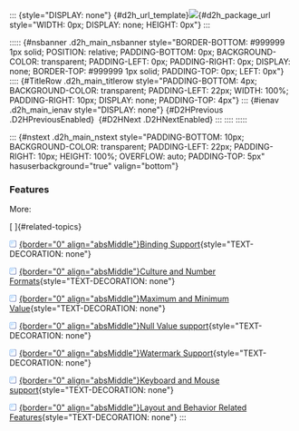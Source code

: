 ::: {style="DISPLAY: none"}
[](ms-xhelp:///?Id=d2h_url_template){#d2h_url_template}![](!package_url!){#d2h_package_url style="WIDTH: 0px; DISPLAY: none; HEIGHT: 0px"}
:::

::::: {#nsbanner .d2h_main_nsbanner style="BORDER-BOTTOM: #999999 1px solid; POSITION: relative; PADDING-BOTTOM: 0px; BACKGROUND-COLOR: transparent; PADDING-LEFT: 0px; PADDING-RIGHT: 0px; DISPLAY: none; BORDER-TOP: #999999 1px solid; PADDING-TOP: 0px; LEFT: 0px"}
:::: {#TitleRow .d2h_main_titlerow style="PADDING-BOTTOM: 4px; BACKGROUND-COLOR: transparent; PADDING-LEFT: 22px; WIDTH: 100%; PADDING-RIGHT: 10px; DISPLAY: none; PADDING-TOP: 4px"}
::: {#ienav .d2h_main_ienav style="DISPLAY: none"}
[](ms-xhelp:///?Id=b3479eeb-1b29-42af-93cf-cb81f205abfa){#D2HPrevious .D2HPreviousEnabled}  [](ms-xhelp:///?Id=86a71272-00eb-4c73-ab9a-e720d36d51ff){#D2HNext .D2HNextEnabled}
:::
::::
:::::

::: {#nstext .d2h_main_nstext style="PADDING-BOTTOM: 10px; BACKGROUND-COLOR: transparent; PADDING-LEFT: 22px; PADDING-RIGHT: 10px; HEIGHT: 100%; OVERFLOW: auto; PADDING-TOP: 5px" hasuserbackground="true" valign="bottom"}
### Features

More:

[ ]{#related-topics}

[![](../button.gif){border="0" align="absMiddle"}Binding Support](ms-xhelp:///?Id=ca5f5ab7-fa3c-4ec3-bb4f-8237752792bf){style="TEXT-DECORATION: none"}

[![](../button.gif){border="0" align="absMiddle"}Culture and Number Formats](ms-xhelp:///?Id=264750ce-2e75-4347-b25b-91add3f8feda){style="TEXT-DECORATION: none"}

[![](../button.gif){border="0" align="absMiddle"}Maximum and Minimum Value](ms-xhelp:///?Id=e6359565-0e7c-4053-89c2-52b80c8afd44){style="TEXT-DECORATION: none"}

[![](../button.gif){border="0" align="absMiddle"}Null Value support](ms-xhelp:///?Id=8a98d98c-5f45-40b8-90cb-f88d4b794ce9){style="TEXT-DECORATION: none"}

[![](../button.gif){border="0" align="absMiddle"}Watermark Support](ms-xhelp:///?Id=3993cc3d-078a-4983-a7ef-1c27647ad180){style="TEXT-DECORATION: none"}

[![](../button.gif){border="0" align="absMiddle"}Keyboard and Mouse support](ms-xhelp:///?Id=84dfe180-bda1-4a43-a9cd-d405cbdb5a4c){style="TEXT-DECORATION: none"}

[![](../button.gif){border="0" align="absMiddle"}Layout and Behavior Related Features](ms-xhelp:///?Id=d6c74f51-0245-4ce0-969f-71ad481ceb27){style="TEXT-DECORATION: none"}
:::

